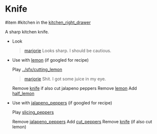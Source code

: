 # Knife

#item #kitchen in the [kitchen_right_drawer](kitchen_right_drawer.md)

A sharp kitchen knife.

- Look
  
  > [marjorie](characters/marjorie.md)
  > Looks sharp. I should be cautious.
  
- Use with [lemon](items/lemon.md) (if googled for recipe)

  Play [../sfx/cutting_lemon](../sfx/cutting_lemon.md)

  > [marjorie](characters/marjorie.md)
  > Shit. I got some juice in my eye.

  Remove [knife](items/knife.md) if also cut jalapeno peppers
  Remove [lemon](items/lemon.md)
  Add [half_lemon](items/half_lemon.md)

- Use with [jalapeno_peppers](items/jalapeno_peppers.md) (if googled for recipe)

  Play [slicing_peppers](../sfx/slicing_peppers.md)

  Remove [jalapeno_peppers](items/jalapeno_peppers.md)
  Add [cut_peppers](items/cut_peppers.md)
  Remove [knife](items/knife.md) (if also cut lemon)
